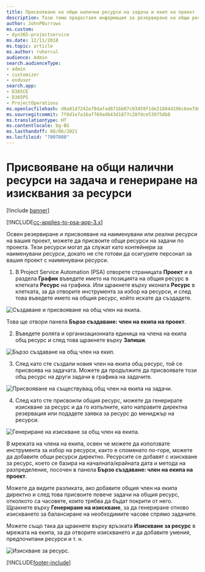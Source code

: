 ```yaml
---
title: Присвояване на общи налични ресурси на задача и екип на проект
description: Тази тема предоставя информация за резервиране на общи ресурси за задачи и екипи на проекти.
author: JohnPBurrows
ms.custom:
- dyn365-projectservice
ms.date: 12/11/2018
ms.topic: article
ms.author: ruhercul
audience: Admin
search.audienceType:
- admin
- customizer
- enduser
search.app:
- D365CE
- D365PS
- ProjectOperations
ms.openlocfilehash: d9a81d7242e78dafad871bb07c03459f1de21884d196c6ee7dd9619b2c410404
ms.sourcegitcommit: 7f8d1e7a16af769adb43d1877c28fdce53975db8
ms.translationtype: HT
ms.contentlocale: bg-BG
ms.lasthandoff: 08/06/2021
ms.locfileid: "7007088"
---
```

# <a name="assign-generic-bookable-resources-to-a-task-and-generate-resource-requirements"></a>Присвояване на общи налични ресурси на задача и генериране на изисквания за ресурси 

[!include [banner](../includes/psa-now-project-operations.md)]

[!INCLUDE[cc-applies-to-psa-app-3.x](../includes/cc-applies-to-psa-app-3x.md)]

Освен резервиране и присвояване на наименувани или реални ресурси на вашия проект, можете да присвоите общи ресурси на задачи по проекта. Тези ресурси могат да служат като контейнери за наименувани ресурси, докато не сте готови да осигурите персонал за вашия проект с наименувани ресурси. 

1. В Project Service Automation (PSA) отворете страницата **Проект** и в раздела **График** въведете името на позицията на общия ресурс в клетката **Ресурс** на графика. Или щракнете върху иконата **Ресурс** в клетката, за да отворите инструмента за избор на ресурси, и след това въведете името на общия ресурс, който искате да създадете.

![Създаване и присвояване на общ член на екипа.](media/RM-how-to-9.png)

Това ще отвори панела **Бързо създаване: член на екипа на проект**. 

2. Въведете ролята и организационната единица на члена на екипа общ ресурс и след това щракнете върху **Запиши**.

![Бързо създаване на общ член на екип.](media/RM-how-to-10.png)

3. След като сте създали новия член на екипа общ ресурс, той се присвоява на задачата. Можете да продължите да присвоявате този общ ресурс на други задачи в графика на задачите.

![Присвояване на съществуващ общ член на екипа на задачи.](media/RM-how-to-11.png)

4. След като сте присвоили общия ресурс, можете да генерирате изискване за ресурс и да го изпълните, като направите директна резервация или подадете заявка за ресурс до мениджър на ресурси.

![Генериране на изискване за общ член на екипа.](media/RM-how-to-12.png)

В мрежата на члена на екипа, освен че можете да използвате инструмента за избор на ресурси, както е споменато по-горе, можете да добавите общи ресурси директно. Ресурсите се добавят с изискване за ресурс, което се базира на началната/крайната дата и метода на разпределение, посочен в панела **Бързо създаване: член на екипа на проект**.

Можете да видите разликата, ако добавите общия член на екипа директно и след това присвоите повече задачи на общия ресурс, отколкото са часовете, които трябва да бъдат покрити от него. Щракнете върху **Генериране на изискване**, за да генериране отново изискването за балансиране на необходимите часове спрямо задачите.

Можете също така да щракнете върху връзката **Изискване за ресурс** в мрежата на екипа, за да отворите изискването и да добавите умения, предпочитани ресурси и т. н.

![Изискване за ресурс.](media/RM-how-to-13.png)



[!INCLUDE[footer-include](../includes/footer-banner.md)]